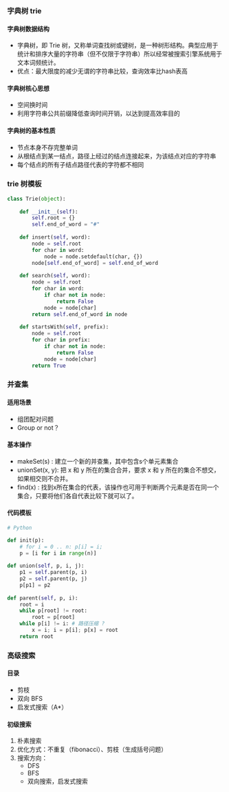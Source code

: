 ### 字典树 trie

#### 字典树数据结构
- 字典树，即 Trie 树，又称单词查找树或键树，是一种树形结构。典型应用于统计和排序大量的字符串（但不仅限于字符串）所以经常被搜索引擎系统用于文本词频统计。
- 优点：最大限度的减少无谓的字符串比较，查询效率比hash表高
#### 字典树核心思想
- 空间换时间
- 利用字符串公共前缀降低查询时间开销，以达到提高效率目的
#### 字典树的基本性质
- 节点本身不存完整单词
- 从根结点到某一结点，路径上经过的结点连接起来，为该结点对应的字符串
- 每个结点的所有子结点路径代表的字符都不相同

### trie 树模板
```py
class Trie(object):
  
	def __init__(self): 
		self.root = {} 
		self.end_of_word = "#" 
 
	def insert(self, word): 
		node = self.root 
		for char in word: 
			node = node.setdefault(char, {}) 
		node[self.end_of_word] = self.end_of_word 
 
	def search(self, word): 
		node = self.root 
		for char in word: 
			if char not in node: 
				return False 
			node = node[char] 
		return self.end_of_word in node 
 
	def startsWith(self, prefix): 
		node = self.root 
		for char in prefix: 
			if char not in node: 
				return False 
			node = node[char] 
		return True
```

### 并查集

#### 适用场景
- 组团配对问题
- Group or not？

#### 基本操作

- makeSet(s) : 建立一个新的并查集，其中包含s个单元素集合
- unionSet(x, y): 把 x 和 y 所在的集合合并，要求 x 和 y 所在的集合不想交，如果相交则不合并。
- find(x) : 找到x所在集合的代表，该操作也可用于判断两个元素是否在同一个集合，只要将他们各自代表比较下就可以了。

#### 代码模板

```py
# Python 

def init(p): 
	# for i = 0 .. n: p[i] = i; 
	p = [i for i in range(n)] 
 
def union(self, p, i, j): 
	p1 = self.parent(p, i) 
	p2 = self.parent(p, j) 
	p[p1] = p2 
 
def parent(self, p, i): 
	root = i
	while p[root] != root: 
		root = p[root] 
	while p[i] != i: # 路径压缩 ?
		x = i; i = p[i]; p[x] = root 
	return root
```

### 高级搜索

#### 目录

- 剪枝
- 双向 BFS
- 启发式搜索（A*）

#### 初级搜索

1. 朴素搜索
2. 优化方式：不重复（fibonacci）、剪枝（生成括号问题）
3. 搜索方向：
   - DFS
   - BFS
   - 双向搜索，启发式搜索

